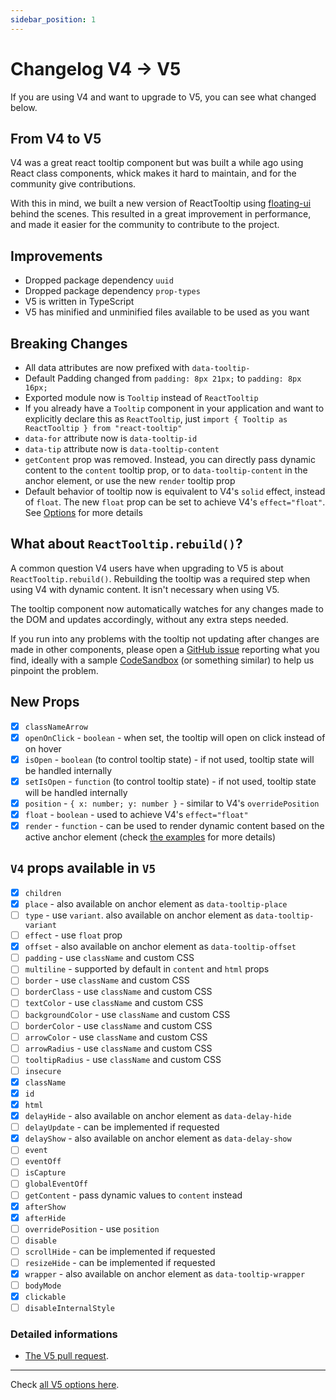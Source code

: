 ```yaml
---
sidebar_position: 1
---
```


# Changelog V4 -> V5

If you are using V4 and want to upgrade to V5, you can see what changed below.

## From V4 to V5

V4 was a great react tooltip component but was built a while ago using React class components, whick makes it hard to maintain, and for the community give contributions.

With this in mind, we built a new version of ReactTooltip using [floating-ui](https://floating-ui.com/) behind the scenes. 
This resulted in a great improvement in performance, and made it easier for the community to contribute to the project.

## Improvements

- Dropped package dependency `uuid`
- Dropped package dependency `prop-types`
- V5 is written in TypeScript
- V5 has minified and unminified files available to be used as you want

## Breaking Changes

- All data attributes are now prefixed with `data-tooltip-`
- Default Padding changed from `padding: 8px 21px;` to `padding: 8px 16px;`
- Exported module now is `Tooltip` instead of `ReactTooltip`
- If you already have a `Tooltip` component in your application and want to explicitly declare this as `ReactTooltip`, just `import { Tooltip as ReactTooltip } from "react-tooltip"`
- `data-for` attribute now is `data-tooltip-id`
- `data-tip` attribute now is `data-tooltip-content`
- `getContent` prop was removed. Instead, you can directly pass dynamic content to the `content` tooltip prop, or to `data-tooltip-content` in the anchor element, or use the new `render` tooltip prop
- Default behavior of tooltip now is equivalent to V4's `solid` effect, instead of `float`. The new `float` prop can be set to achieve V4's `effect="float"`. See [Options](../options.mdx) for more details

## What about `ReactTooltip.rebuild()`?

A common question V4 users have when upgrading to V5 is about `ReactTooltip.rebuild()`.
Rebuilding the tooltip was a required step when using V4 with dynamic content. It isn't necessary when using V5.

The tooltip component now automatically watches for any changes made to the DOM and updates accordingly, without any extra steps needed.

If you run into any problems with the tooltip not updating after changes are made in other components, please open a [GitHub issue](https://github.com/ReactTooltip/react-tooltip/issues/new/choose) reporting what you find, ideally with a sample [CodeSandbox](https://codesandbox.io/) (or something similar) to help us pinpoint the problem.

## New Props

- [x] `classNameArrow`
- [x] `openOnClick` - `boolean` - when set, the tooltip will open on click instead of on hover
- [x] `isOpen` - `boolean` (to control tooltip state) - if not used, tooltip state will be handled internally
- [x] `setIsOpen` - `function` (to control tooltip state) - if not used, tooltip state will be handled internally
- [x] `position` - `{ x: number; y: number }` - similar to V4's `overridePosition`
- [x] `float` - `boolean` - used to achieve V4's `effect="float"`
- [x] `render` - `function` - can be used to render dynamic content based on the active anchor element (check [the examples](../examples/render.mdx) for more details)

## `V4` props available in `V5`

- [x] `children`
- [x] `place` - also available on anchor element as `data-tooltip-place`
- [ ] `type` - use `variant`. also available on anchor element as `data-tooltip-variant`
- [ ] `effect` - use `float` prop
- [x] `offset` - also available on anchor element as `data-tooltip-offset`
- [ ] `padding` - use `className` and custom CSS
- [ ] `multiline` - supported by default in `content` and `html` props
- [ ] `border` - use `className` and custom CSS
- [ ] `borderClass` - use `className` and custom CSS
- [ ] `textColor` - use `className` and custom CSS
- [ ] `backgroundColor` - use `className` and custom CSS
- [ ] `borderColor` - use `className` and custom CSS
- [ ] `arrowColor` - use `className` and custom CSS
- [ ] `arrowRadius` - use `className` and custom CSS
- [ ] `tooltipRadius` - use `className` and custom CSS
- [ ] `insecure`
- [x] `className`
- [x] `id`
- [x] `html`
- [x] `delayHide` - also available on anchor element as `data-delay-hide`
- [ ] `delayUpdate` - can be implemented if requested
- [x] `delayShow` - also available on anchor element as `data-delay-show`
- [ ] `event`
- [ ] `eventOff`
- [ ] `isCapture`
- [ ] `globalEventOff`
- [ ] `getContent` - pass dynamic values to `content` instead
- [x] `afterShow`
- [x] `afterHide`
- [ ] `overridePosition` - use `position`
- [ ] `disable`
- [ ] `scrollHide` - can be implemented if requested
- [ ] `resizeHide` - can be implemented if requested
- [x] `wrapper` - also available on anchor element as `data-tooltip-wrapper`
- [ ] `bodyMode`
- [x] `clickable`
- [ ] `disableInternalStyle`

### Detailed informations

- [The V5 pull request](https://github.com/ReactTooltip/react-tooltip/pull/820).

---

Check [all V5 options here](../options.mdx).
